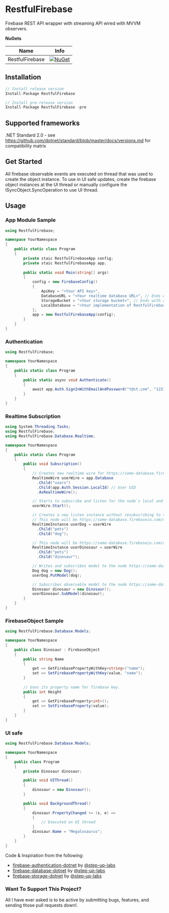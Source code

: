 # RestfulFirebase

Firebase REST API wrapper with streaming API wired with MVVM observers.

**NuGets**

|Name|Info|
| ------------------- | :------------------: |
|RestfulFirebase|[![NuGet](https://buildstats.info/nuget/RestfulFirebase?includePreReleases=true)](https://www.nuget.org/packages/RestfulFirebase/)|

## Installation
```csharp
// Install release version
Install-Package RestfulFirebase

// Install pre-release version
Install-Package RestfulFirebase -pre
```

## Supported frameworks
.NET Standard 2.0 - see https://github.com/dotnet/standard/blob/master/docs/versions.md for compatibility matrix

## Get Started

All firebase observable events are executed on thread that was used to create the object instance.
To use in UI safe updates, create the firebase object instances at the UI thread or manually configure the ISyncObject.SyncOperation to use UI thread.

## Usage

### App Module Sample
```csharp
using RestfulFirebase;

namespace YourNamespace
{
    public static class Program
    {
        private staic RestfulFirebaseApp config;
        private staic RestfulFirebaseApp app;
        
        public static void Main(string[] args)
        {
            config = new FirebaseConfig()
            {
                ApiKey = "<Your API key>",
                DatabaseURL = "<Your realtime database URL>", // Ends with firebaseio.com
                StorageBucket = "<Your storage bucket>", // Ends with appspot.com
                LocalDatabase = "<Your implementation of RestfulFirebase.Local.ILocalDatabase>" // For optional offline persistency and database 
            };
            app = new RestfulFirebaseApp(config);
        }
    }
}
```

### Authentication
```csharp
using RestfulFirebase;

namespace YourNamespace
{
    public static class Program
    {
        public static async void Authenticate()
        {
            await app.Auth.SignInWithEmailAndPassword("t@st.com", "123123");
        }
    }
}
```

### Realtime Subscription
```csharp
using System.Threading.Tasks;
using RestfulFirebase;
using RestfulFirebase.Database.Realtime;

namespace YourNamespace
{
    public static class Program
    {
        public void Subscription()
        {
            // Creates new realtime wire for https://some-database.firebaseio.com/users/some-uid/
            RealtimeWire userWire = app.Database
              .Child("users")
              .Child(app.Auth.Session.LocalId) // User UID
              .AsRealtimeWire();

            // Starts to subscribe and listen for the node`s local and online updates
            userWire.Start();

            // Creates a new listen instance without resubscribing to the node to save bandwidth and usage.
            // This node will be https://some-database.firebaseio.com/users/<UID>/pets/dog
            RealtimeInstance userDog = userWire
              .Child("pets")
              .Child("dog");

            // This node will be https://some-database.firebaseio.com/users/some-uid/pets/dinosaur
            RealtimeInstance userDinosaur = userWire
              .Child("pets")
              .Child("dinosaur");

            // Writes and subscribes model to the node https://some-database.firebaseio.com/users/some-uid/pets/dog.
            Dog dog = new Dog();
            userDog.PutModel(dog);

            // Subscribes observable model to the node https://some-database.firebaseio.com/users/some-uid/pets/dinosaur.
            Dinosaur dinosaur = new Dinosaur();
            userDinosaur.SubModel(dinosaur);
        }
    }
}
```

### FirebaseObject Sample
```csharp
using RestfulFirebase.Database.Models;

namespace YourNamespace
{
    public class Dinosaur : FirebaseObject
    {
        public string Name
        {
            get => GetFirebasePropertyWithKey<string>("name");
            set => SetFirebasePropertyWithKey(value, "name");
        }
        
        // Uses its property name for firebase key.
        public int Height
        {
            get => GetFirebaseProperty<int>();
            set => SetFirebaseProperty(value);
        }
    }
}
```

### UI safe
```csharp
using RestfulFirebase.Database.Models;

namespace YourNamespace
{
    public class Program
    {
        private Dinosaur dinosaur;

        public void UIThread()
        {
            dinosaur = new Dinosaur();
        }

        public void BackgroundThread()
        {
            dinosaur.PropertyChanged += (s, e) =>
            {
                // Executed on UI thread
            }
            dinosaur.Name = "Megalosaurus";
        }
    }
}
```

Code & Inspiration from the following:
* [firebase-authentication-dotnet](https://github.com/step-up-labs/firebase-authentication-dotnet) by [@step-up-labs](https://github.com/step-up-labs)
* [firebase-database-dotnet](https://github.com/step-up-labs/firebase-database-dotnet) by [@step-up-labs](https://github.com/step-up-labs)
* [firebase-storage-dotnet](https://github.com/step-up-labs/firebase-storage-dotnet) by [@step-up-labs](https://github.com/step-up-labs)


### Want To Support This Project?
All I have ever asked is to be active by submitting bugs, features, and sending those pull requests down!.
